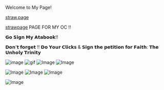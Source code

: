 Welcome to My Page!

[straw.page](https://litterallyme.straw.page/)

[strawpage](https://ashivanka.straw.page/) PAGE FOR MY OC !!

𝗚𝗼 𝗦𝗶𝗴𝗻 𝗠𝘆 𝗔𝘁𝗮𝗯𝗼𝗼𝗸!!

𝗗𝗼𝗻'𝘁 𝗳𝗼𝗿𝗴𝗲𝘁 !!
𝗗𝗼 𝗬𝗼𝘂𝗿 𝗖𝗹𝗶𝗰𝗸𝘀 & 𝗦𝗶𝗴𝗻 𝘁𝗵𝗲 𝗽𝗲𝘁𝗶𝘁𝗶𝗼𝗻 𝗳𝗼𝗿 𝗙𝗮𝗶𝘁𝗵: 𝗧𝗵𝗲 𝗨𝗻𝗵𝗼𝗹𝘆 𝗧𝗿𝗶𝗻𝗶𝘁𝘆


![image](https://github.com/user-attachments/assets/b3019b4c-89a2-4168-8a78-767c8d43c905) ![gif](https://github.com/user-attachments/assets/b678c5a4-8f1f-4b48-bb81-972dee1f3da8) 
![Image](https://github.com/user-attachments/assets/df573126-5fe9-4793-945b-3143146814bb) ![Image](https://github.com/user-attachments/assets/66be78d3-2d72-45e7-8dac-415974854d37)

![Image](https://github.com/user-attachments/assets/f3751847-dfcb-4aa7-9289-7d97efb6769c) ![Image](https://github.com/user-attachments/assets/7327056d-bbdc-497f-9c06-a4c7d7183339) ![Image](https://github.com/user-attachments/assets/2ccd4128-9c86-43b2-8c6f-e5211e9ee61d)


![Image](https://github.com/user-attachments/assets/2a64d528-c9cb-4d9c-aac1-10fbd057dfe2)
